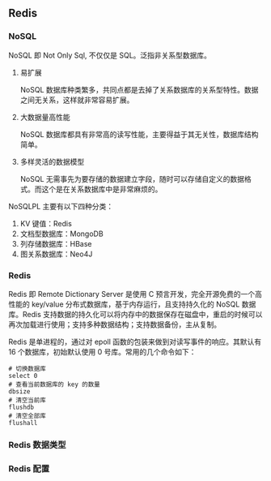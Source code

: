 ## Redis

### NoSQL

NoSQL 即 Not Only Sql, 不仅仅是 SQL。泛指非关系型数据库。

1. 易扩展

   NoSQL 数据库种类繁多，共同点都是去掉了关系数据库的关系型特性。数据之间无关系，这样就非常容易扩展。

2. 大数据量高性能

   NoSQL 数据库都具有非常高的读写性能，主要得益于其无关性，数据库结构简单。

3. 多样灵活的数据模型

   NoSQL 无需事先为要存储的数据建立字段，随时可以存储自定义的数据格式。而这个是在关系数据库中是非常麻烦的。


NoSQLPL 主要有以下四种分类：

1. KV 键值：Redis
2. 文档型数据库：MongoDB
3. 列存储数据库：HBase
4. 图关系数据库：Neo4J

### Redis

Redis 即 Remote Dictionary Server  是使用 C 预言开发，完全开源免费的一个高性能的 key/value 分布式数据库，基于内存运行，且支持持久化的 NoSQL 数据库。Redis 支持数据的持久化可以将内存中的数据保存在磁盘中，重启的时候可以再次加载进行使用；支持多种数据结构；支持数据备份，主从复制。

Redis 是单进程的，通过对 epoll 函数的包装来做到对读写事件的响应。其默认有 16 个数据库，初始默认使用 0 号库。常用的几个命令如下：

```shell
# 切换数据库
select 0
# 查看当前数据库的 key 的数量
dbsize
# 清空当前库
flushdb
# 清空全部库
flushall
```





### Redis 数据类型



### Redis 配置

